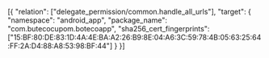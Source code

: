 [{
  "relation": ["delegate_permission/common.handle_all_urls"],
  "target": {
    "namespace": "android_app",
    "package_name": "com.butecocupom.botecoapp",
    "sha256_cert_fingerprints":
    ["15:BF:80:DE:83:1D:4A:4E:BA:A2:26:B9:8E:04:A6:3C:59:78:4B:05:63:25:64:FF:2A:D4:88:A8:53:98:BF:44"]
  }
}]

